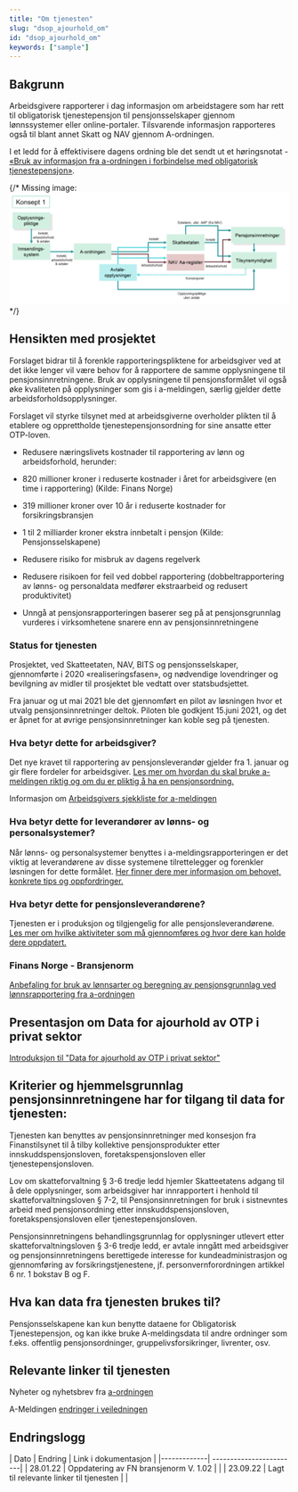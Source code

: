 ```yaml
---
title: "Om tjenesten"
slug: "dsop_ajourhold_om"
id: "dsop_ajourhold_om"
keywords: ["sample"]
---
```


## Bakgrunn
Arbeidsgivere rapporterer i dag informasjon om arbeidstagere som har rett til obligatorisk tjenestepensjon til pensjonsselskaper gjennom lønnssystemer eller online-portaler. Tilsvarende informasjon rapporteres også til blant annet Skatt og NAV gjennom A-ordningen.

I et ledd for å effektivisere dagens ordning ble det sendt ut et høringsnotat - [«Bruk av informasjon fra a-ordningen i forbindelse med obligatorisk tjenestepensjon»](https://www.regjeringen.no/contentassets/c28bde5867704fcca0a195184631a747/horingsnotat--bruk-av-informasjon-fra-a-ordningen-i-forbindelse-med-obligatorisk-tjenestepensjon.pdf).

\{/* Missing image: ![alt text](images/konsept-2-OTP-1024x408.png "Ajourhold av pensjon") */\}

## Hensikten med prosjektet
Forslaget bidrar til å forenkle rapporteringspliktene for arbeidsgiver ved at det ikke lenger vil være behov for å rapportere de samme opplysningene til pensjonsinnretningene. Bruk av opplysningene til pensjonsformålet vil også øke kvaliteten på opplysninger som gis i a-meldingen, særlig gjelder dette arbeidsforholdsopplysninger.

Forslaget vil styrke tilsynet med at arbeidsgiverne overholder plikten til å etablere og opprettholde tjenestepensjonsordning for sine ansatte etter OTP-loven.

* Redusere næringslivets kostnader til rapportering av lønn og arbeidsforhold, herunder:
* 820 millioner kroner i reduserte kostnader i året for arbeidsgivere (en time i rapportering) (Kilde: Finans Norge)
* 319 millioner kroner over 10 år i reduserte kostnader for forsikringsbransjen
* 1 til 2 milliarder kroner ekstra innbetalt i pensjon (Kilde: Pensjonsselskapene)

* Redusere risiko for misbruk av dagens regelverk
* Redusere risikoen for feil ved dobbel rapportering (dobbeltrapportering av lønns- og personaldata medfører ekstraarbeid og redusert produktivitet)
* Unngå at pensjonsrapporteringen baserer seg på at pensjonsgrunnlag vurderes i virksomhetene snarere enn av pensjonsinnretningene

### Status for tjenesten
Prosjektet, ved Skatteetaten, NAV, BITS og pensjonsselskaper, gjennomførte i 2020 «realiseringsfasen», og nødvendige lovendringer og bevilgning av midler til prosjektet ble vedtatt over statsbudsjettet.

Fra januar og ut mai 2021 ble det gjennomført en pilot av løsningen hvor et utvalg pensjonsinnretninger deltok. Piloten ble godkjent 15.juni 2021, og det er åpnet for at øvrige pensjonsinnretninger kan koble seg på tjenesten.

### Hva betyr dette for arbeidsgiver?
Det nye kravet til rapportering av pensjonsleverandør gjelder fra 1. januar og gir flere fordeler for arbeidsgiver. [Les mer om hvordan du skal bruke a-meldingen riktig og om du er pliktig å ha en pensjonsordning.](https://www.finansnorge.no/artikler/2021/q3/na-skal-pensjonsleverandor-oppgis-i-a-meldingen/)

Informasjon om [Arbeidsgivers sjekkliste for a-meldingen](https://www.finansnorge.no/tema/avtaler-normer-og-regler/a-melding-for-pensjonsleverandorene/hva-betyr-dette-for-arbeidsgiver/arbeidsgivers-sjekkliste-for-a-melding/)

### Hva betyr dette for leverandører av lønns- og personalsystemer?
Når lønns- og personalsystemer benyttes i a-meldingsrapporteringen er det viktig at leverandørene av disse systemene tilrettelegger og forenkler løsningen for dette formålet. [Her finner dere mer informasjon om behovet, konkrete tips og oppfordringer.](https://www.finansnorge.no/tema/avtaler-normer-og-regler/a-melding-for-pensjonsleverandorene/hva-betyr-dette-for-leverandorer-av-lonns--og-personalsystemer/)

### Hva betyr dette for pensjonsleverandørene?
Tjenesten er i produksjon og tilgjengelig for alle pensjonsleverandørene. [Les mer om hvilke aktiviteter som må gjennomføres og hvor dere kan holde dere oppdatert.](https://www.finansnorge.no/tema/avtaler-normer-og-regler/a-melding-for-pensjonsleverandorene/hva-betyr-dette-for-pensjonsleverandorene/)

### Finans Norge - Bransjenorm
[Anbefaling for bruk av lønnsarter og beregning av
pensjonsgrunnlag ved lønnsrapportering fra
a-ordningen](https://www.finansnorge.no/siteassets/dokumenter/maler-og-veiledere/anbefaling-for-bruk-av-lonnsarter-og-beregning-av-pensjonsgrunnlag-ved-lonnsrapportering-fra--a-ordningen.pdf)

## Presentasjon om Data for ajourhold av OTP i privat sektor
[Introduksjon til "Data for ajourhold av OTP i privat sektor"](assets/Introduksjon_til_Data_for_ajourhold_av_OTP_i_privat_sektor_V1.pdf)

## Kriterier og hjemmelsgrunnlag pensjonsinnretningene har for tilgang til data for tjenesten:

Tjenesten kan benyttes av pensjonsinnretninger med konsesjon fra Finanstilsynet til å tilby kollektive pensjonsprodukter etter innskuddspensjonsloven, foretakspensjonsloven eller tjenestepensjonsloven.

Lov om skatteforvaltning &sect; 3-6 tredje ledd hjemler Skatteetatens adgang til å dele opplysninger, som arbeidsgiver har innrapportert i henhold til skatteforvaltningsloven &sect; 7-2, til Pensjonsinnretningen for bruk i sistnevntes arbeid med pensjonsordning etter innskuddspensjonsloven, foretakspensjonsloven eller tjenestepensjonsloven.

Pensjonsinnretningens behandlingsgrunnlag for opplysninger utlevert etter skatteforvaltningsloven &sect; 3-6 tredje ledd, er avtale inngått med arbeidsgiver og pensjonsinnretningens berettigede interesse for kundeadministrasjon og gjennomføring av forsikringstjenestene, jf. personvernforordningen artikkel 6 nr. 1 bokstav B og F.

## Hva kan data fra tjenesten brukes til?
Pensjonsselskapene kan kun benytte dataene for Obligatorisk Tjenestepensjon, og kan ikke bruke A-meldingsdata til andre ordninger som f.eks. offentlig pensjonsordninger, gruppelivsforsikringer, livrenter, osv.

## Relevante linker til tjenesten

Nyheter og nyhetsbrev fra [a-ordningen](https://www.skatteetaten.no/bedrift-og-organisasjon/arbeidsgiver/a-meldingen/siste-fra-a-ordningen/)

A-Meldingen [endringer i veiledningen](https://www.skatteetaten.no/bedrift-og-organisasjon/arbeidsgiver/a-meldingen/endringer-i-veiledningen/)

## Endringslogg

| Dato | Endring | Link i dokumentasjon |
|-------------| ------------------------|
| 28.01.22 | Oppdatering av FN bransjenorm V. 1.02 |  | | 23.09.22 | Lagt til relevante linker til tjenesten |  |